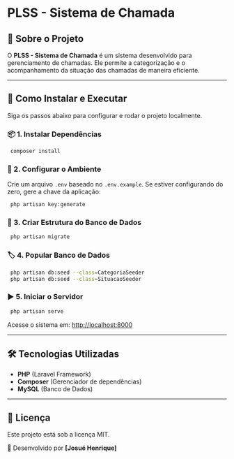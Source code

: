 # PLSS - Sistema de Chamada

## 📌 Sobre o Projeto
O **PLSS - Sistema de Chamada** é um sistema desenvolvido para gerenciamento de chamadas. Ele permite a categorização e o acompanhamento da situação das chamadas de maneira eficiente.

---

## 🚀 Como Instalar e Executar

Siga os passos abaixo para configurar e rodar o projeto localmente.


### 📦 1. Instalar Dependências
```sh
 composer install
```

### 🔑 2. Configurar o Ambiente
Crie um arquivo `.env` baseado no `.env.example`.
Se estiver configurando do zero, gere a chave da aplicação:
```sh
 php artisan key:generate
```

### 📂 3. Criar Estrutura do Banco de Dados
```sh
 php artisan migrate
```

### 🏷️ 4. Popular Banco de Dados
```sh
 php artisan db:seed --class=CategoriaSeeder
 php artisan db:seed --class=SituacaoSeeder
```

### ▶️ 5. Iniciar o Servidor
```sh
 php artisan serve
```
Acesse o sistema em: [http://localhost:8000](http://localhost:8000)

---

## 🛠 Tecnologias Utilizadas
- **PHP** (Laravel Framework)
- **Composer** (Gerenciador de dependências)
- **MySQL** (Banco de Dados)

---

## 📄 Licença
Este projeto está sob a licença MIT.

📌 Desenvolvido por **[Josué Henrique]**

